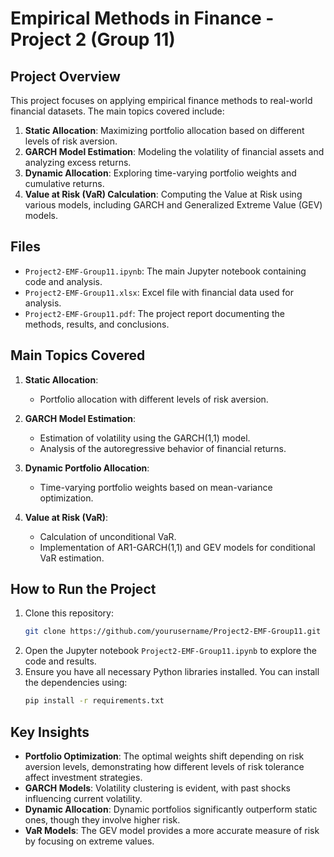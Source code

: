 # Empirical Methods in Finance - Project 2 (Group 11)

## Project Overview
This project focuses on applying empirical finance methods to real-world financial datasets. The main topics covered include:

1. **Static Allocation**: Maximizing portfolio allocation based on different levels of risk aversion.
2. **GARCH Model Estimation**: Modeling the volatility of financial assets and analyzing excess returns.
3. **Dynamic Allocation**: Exploring time-varying portfolio weights and cumulative returns.
4. **Value at Risk (VaR) Calculation**: Computing the Value at Risk using various models, including GARCH and Generalized Extreme Value (GEV) models.

## Files
- `Project2-EMF-Group11.ipynb`: The main Jupyter notebook containing code and analysis.
- `Project2-EMF-Group11.xlsx`: Excel file with financial data used for analysis.
- `Project2-EMF-Group11.pdf`: The project report documenting the methods, results, and conclusions.

## Main Topics Covered
1. **Static Allocation**:
   - Portfolio allocation with different levels of risk aversion.
   
2. **GARCH Model Estimation**:
   - Estimation of volatility using the GARCH(1,1) model.
   - Analysis of the autoregressive behavior of financial returns.

3. **Dynamic Portfolio Allocation**:
   - Time-varying portfolio weights based on mean-variance optimization.

4. **Value at Risk (VaR)**:
   - Calculation of unconditional VaR.
   - Implementation of AR1-GARCH(1,1) and GEV models for conditional VaR estimation.

## How to Run the Project
1. Clone this repository:
    ```bash
    git clone https://github.com/yourusername/Project2-EMF-Group11.git
    ```
2. Open the Jupyter notebook `Project2-EMF-Group11.ipynb` to explore the code and results.
3. Ensure you have all necessary Python libraries installed. You can install the dependencies using:
    ```bash
    pip install -r requirements.txt
    ```

## Key Insights
- **Portfolio Optimization**: The optimal weights shift depending on risk aversion levels, demonstrating how different levels of risk tolerance affect investment strategies.
- **GARCH Models**: Volatility clustering is evident, with past shocks influencing current volatility.
- **Dynamic Allocation**: Dynamic portfolios significantly outperform static ones, though they involve higher risk.
- **VaR Models**: The GEV model provides a more accurate measure of risk by focusing on extreme values.

